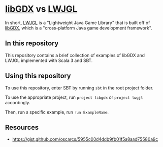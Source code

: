 # [libGDX](https://libgdx.com/) vs [LWJGL](https://www.lwjgl.org/)
In short, [LWJGL](https://www.lwjgl.org/) is a "Lightweight Java Game Library" that is built off of [libGDX](https://libgdx.com/), which is a "cross-platform Java game development framework".

## In this repository

This repository contains a brief collection of examples of libGDX and LWJGL implemented with Scala 3 and SBT.

## Using this repository
To use this repository, enter SBT by running `sbt` in the root project folder.

To use the appropriate project, run `project libgdx` or `project lwgjl` accordingly.

Then, run a specific example, run `run ExampleName`.

## Resources

* https://gist.github.com/oscarcs/5955c00d4ddb9fb01f5a8aad75580a9c
